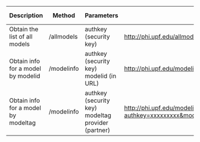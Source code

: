 Description | Method | Parameters                  | URL example | Example respondes
------------ | -------------|-------------------------------------|-------|----------
Obtain the list of all models | /allmodels | authkey (security key) | http://phi.upf.edu/allmodels/?authkey=xxxxxxxxx | [allmodels](allmodels.md)
Obtain info for a model by modelid | /modelinfo | authkey (security key) <br> modelid (in URL) | http://phi.upf.edu/modelinfo/5000?authkey=xxxxxxxxx | [modelbyid](modelbyid.md)
Obtain info for a model by modeltag | /modelinfo | authkey (security key) <br> modeltag <br> provider (partner) | http://phi.upf.edu/modelinfo/?authkey=xxxxxxxxx&modeltag=/Toxicity/Organ%20Toxicity/Cardiotoxicity/QT%20Prolongation/1&provider=FIMIM | [modelbytab](modelbytag.md)
